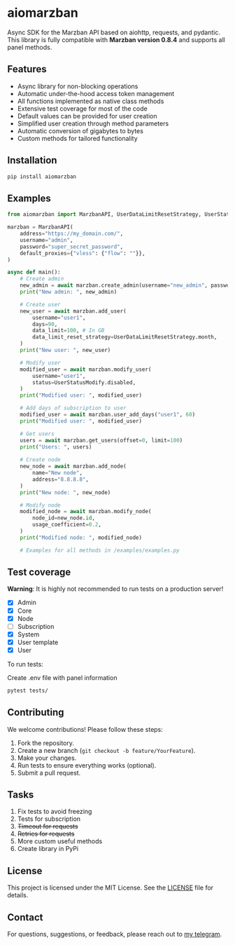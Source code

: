 # aiomarzban

Async SDK for the Marzban API based on aiohttp, requests, and pydantic.
This library is fully compatible with **Marzban version 0.8.4** and supports all panel methods.

## Features

- Async library for non-blocking operations
- Automatic under-the-hood access token management
- All functions implemented as native class methods
- Extensive test coverage for most of the code
- Default values can be provided for user creation
- Simplified user creation through method parameters
- Automatic conversion of gigabytes to bytes
- Custom methods for tailored functionality


## Installation

```bash
pip install aiomarzban
```

## Examples

```python
from aiomarzban import MarzbanAPI, UserDataLimitResetStrategy, UserStatusModify

marzban = MarzbanAPI(
    address="https://my_domain.com/",
    username="admin",
    password="super_secret_password",
    default_proxies={"vless": {"flow": ""}},
)

async def main():
    # Create admin
    new_admin = await marzban.create_admin(username="new_admin", password="12345678", is_sudo=False)
    print("New admin: ", new_admin)

    # Create user
    new_user = await marzban.add_user(
        username="user1",
        days=90,
        data_limit=100, # In GB
        data_limit_reset_strategy=UserDataLimitResetStrategy.month,
    )
    print("New user: ", new_user)

    # Modify user
    modified_user = await marzban.modify_user(
        username="user1",
        status=UserStatusModify.disabled,
    )
    print("Modified user: ", modified_user)

    # Add days of subscription to user
    modified_user = await marzban.user_add_days("user1", 60)
    print("Modified user: ", modified_user)

    # Get users
    users = await marzban.get_users(offset=0, limit=100)
    print("Users: ", users)
    
    # Create node
    new_node = await marzban.add_node(
        name="New node",
        address="8.8.8.8",
    )
    print("New node: ", new_node)

    # Modify node
    modified_node = await marzban.modify_node(
        node_id=new_node.id,
        usage_coefficient=0.2,
    )
    print("Modified node: ", modified_node)

    # Examples for all methods in /examples/examples.py
```


## Test coverage

**Warning**: It is highly not recommended to run tests on a production server!

- [x] Admin
- [x] Core
- [x] Node
- [ ] Subscription
- [x] System
- [x] User template
- [x] User

To run tests:

Create .env file with panel information

```bash
pytest tests/
```

## Contributing

We welcome contributions! Please follow these steps:

1. Fork the repository.
2. Create a new branch (`git checkout -b feature/YourFeature`).
3. Make your changes.
4. Run tests to ensure everything works (optional).
5. Submit a pull request.

## Tasks

1. Fix tests to avoid freezing
2. Tests for subscription
3. ~~Timeout for requests~~
4. ~~Retries for requests~~
5. More custom useful methods
6. Create library in PyPi

## License

This project is licensed under the MIT License. See the [LICENSE](LICENSE) file for details.

## Contact

For questions, suggestions, or feedback, please reach out to [my telegram](https://t.me/IMC_tech).
